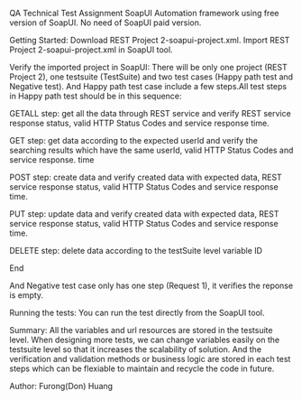 QA Technical Test Assignment
SoapUI Automation framework using free version of SoapUI. No need of SoapUI paid version.


Getting Started:
Download REST Project 2-soapui-project.xml. 
Import REST Project 2-soapui-project.xml in SoapUI tool.


Verify the imported project in SoapUI:
There will be only one project (REST Project 2), one testsuite (TestSuite) and two test cases (Happy path test and Negative test). And Happy path test case include a few steps.All test steps in Happy path test should be in this sequence:


GETALL step: get all the data through REST service and verify REST service response status, valid HTTP Status Codes and service response time.

GET step: get data according to the expected userId and verify the searching results which have the same userId, valid HTTP Status Codes and service response. time

POST step: create data and verify created data with expected data, REST service response status, valid HTTP Status Codes and service response time.

PUT step: update data and verify created data with expected data, REST service response status, valid HTTP Status Codes and service response time.

DELETE step: delete data according to the testSuite level variable ID

End

And Negative test case only has one step (Request 1), it verifies the reponse is empty.

Running the tests:
You can run the test directly from the SoapUI tool.

Summary:
All the variables and url resources are stored in the testsuite level. When designing more tests, we can change variables easily on the testsuite level so that it increases the scalability of solution. And the verification and validation methods or business logic are stored in each test steps which can be flexiable to maintain and recycle the code in future.

Author:
Furong(Don) Huang
